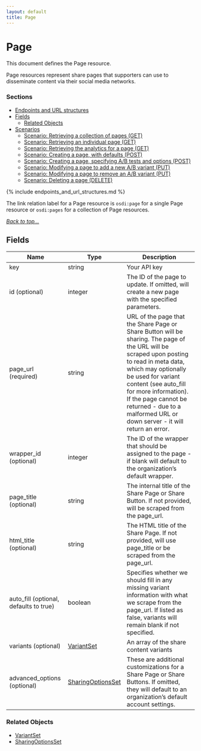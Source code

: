 ```yaml
---
layout: default
title: Page
---
```

 
# Page

This document defines the Page resource.

Page resources represent share pages that supporters can use to disseminate
content via their social media networks.

### Sections
* [Endpoints and URL structures](#endpoints-and-url-structures)
* [Fields](#fields)
    * [Related Objects](#related-objects)
* [Scenarios](#scenarios)
    * [Scenario: Retrieving a collection of pages (GET)](
#scenario-retrieving-pages)
    * [Scenario: Retrieving an individual page (GET)](
#scenario-retrieving-page)
    * [Scenario: Retrieving the analytics for a page (GET)](
#scenario-retrieving-analytics-page)
    * [Scenario: Creating a page, with defaults (POST)](
#scenario-creating-page-basic)
    * [Scenario: Creating a page, specifying A/B tests and options (POST)](
#scenario-creating-page-advanced)
    * [Scenario: Modifying a page to add a new A/B variant (PUT)](
#scenario-modifying-page-add-variant)
    * [Scenario: Modifying a page to remove an A/B variant (PUT)](
#scenario-modifying-page-remove-variant)
    * [Scenario: Deleting a page (DELETE)](
#scenario-deleting-page)

{% include endpoints_and_url_structures.md %}

The link relation label for a Page resource
is ```osdi:page``` for a single Page resource
or ```osdi:pages``` for a collection of Page resources.

_[Back to top...](#)_

## Fields

| Name          | Type      | Description
|-----------    |-----------|--------------
|key|string|Your API key|
| id (optional)   | integer   | The ID of the page to update. If omitted, will create a new page with the specified parameters.
| page_url (required) | string | URL of the page that the Share Page or Share Button will be sharing. The page of the URL will be scraped upon posting to read in meta data, which may optionally be used for variant content (see auto_fill for more information). If the page cannot be returned - due to a malformed URL or down server - it will return an error.
| wrapper_id (optional) | integer | The ID of the wrapper that should be assigned to the page - if blank will default to the organization’s default wrapper.
| page_title (optional) | string | The internal title of the Share Page or Share Button.  If not provided, will be scraped from the page_url.
| html_title (optional) | string | The HTML title of the Share Page. If not provided, will use page_title or be scraped from the page_url.
| auto_fill (optional, defaults to true) | boolean | Specifies whether we should fill in any missing variant information with what we scrape from the page_url. If listed as false, variants will remain blank if not specified.
| variants (optional) | [VariantSet](social_variant_set.html) | An array of the share content variants
| advanced_options (optional) | [SharingOptionsSet](social_sharing_options_set.html) | These are additional customizations for a Share Page or Share Buttons. If omitted, they will default to an organization’s default account settings.

### Related Objects

* [VariantSet](social_variant_set.html)
* [SharingOptionsSet](social_sharing_options_set.html)

